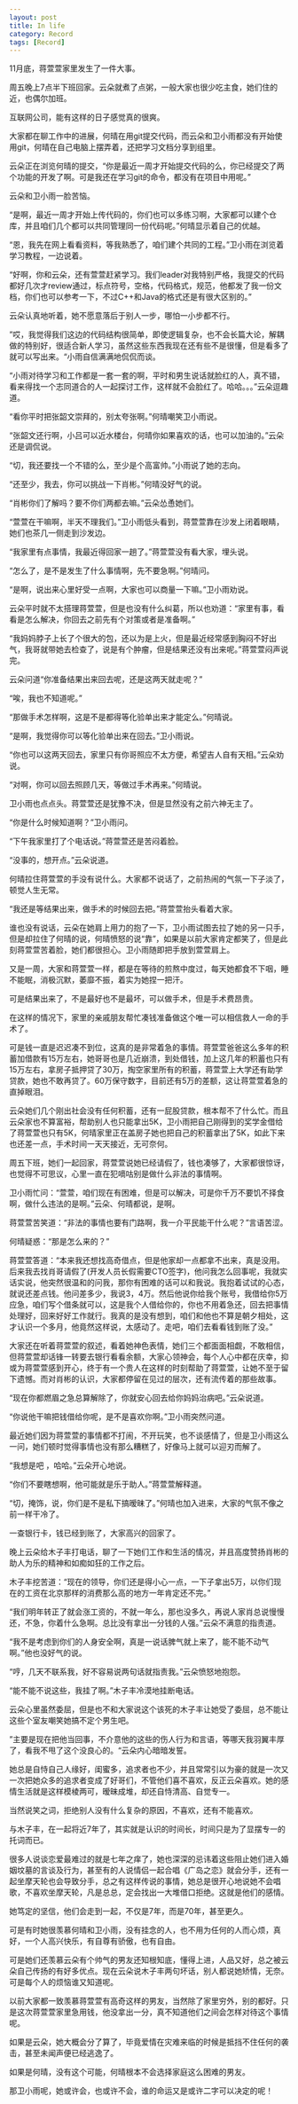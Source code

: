 ```yaml
---
layout: post
title: In life 
category: Record
tags: [Record]
---
```





11月底，蒋萱萱家里发生了一件大事。

周五晚上7点半下班回家。云朵就煮了点粥，一般大家也很少吃主食，她们住的近，也偶尔加班。

互联网公司，能有这样的日子感觉真的很爽。

大家都在聊工作中的进展，何晴在用git提交代码，而云朵和卫小雨都没有开始使用git，何晴在自己电脑上摆弄着，还把学习文档分享到组里。

云朵正在浏览何晴的提交，“你是最近一周才开始提交代码的么，你已经提交了两个功能的开发了啊。可是我还在学习git的命令，都没有在项目中用呢。”

云朵和卫小雨一脸苦恼。

“是啊，最近一周才开始上传代码的，你们也可以多练习啊，大家都可以建个仓库，并且咱们几个都可以共同管理同一份代码呢。”何晴显示着自己的优越。

“恩，我先在网上看看资料，等我熟悉了，咱们建个共同的工程。”卫小雨在浏览着学习教程，一边说着。

“好啊，你和云朵，还有萱萱赶紧学习。我们leader对我特别严格，我提交的代码都好几次才review通过，标点符号，空格，代码格式，规范，他都发了我一份文档，你们也可以参考一下，不过C++和Java的格式还是有很大区别的。”

云朵认真地听着，她不愿意落后于别人一步，哪怕一小步都不行。

”哎，我觉得我们这边的代码结构很简单，即使逻辑复杂，也不会长篇大论，解耦做的特别好，很适合新人学习，虽然这些东西我现在还有些不是很懂，但是看多了就可以写出来。“小雨自信满满地侃侃而谈。

“小雨对待学习和工作都是一套一套的啊，平时和男生说话就脸红的人，真不错，看来得找一个志同道合的人一起探讨工作，这样就不会脸红了。哈哈。。。”云朵逗趣道。

“看你平时把张韶文崇拜的，别太夸张啊。”何晴嘲笑卫小雨说。

“张韶文还行啊，小吕可以近水楼台，何晴你如果喜欢的话，也可以加油的。”云朵还是调侃说。

“切，我还要找一个不错的么，至少是个高富帅。”小雨说了她的志向。

“还至少，我去，你可以挑战一下肖彬。”何晴没好气的说。

“肖彬你们了解吗？要不你们两都去嘛。”云朵怂恿她们。

“萱萱在干嘛啊，半天不理我们。”卫小雨低头看到，蒋萱萱靠在沙发上闭着眼睛，她们也茶几一侧走到沙发边。

“我家里有点事情，我最近得回家一趟了。”蒋萱萱没有看大家，埋头说。

“怎么了，是不是发生了什么事情啊，先不要急啊。”何晴问。

“是啊，说出来心里好受一点啊，大家也可以商量一下嘛。”卫小雨劝说。

云朵平时就不太搭理蒋萱萱，但是也没有什么纠葛，所以也劝道：“家里有事，看看是怎么解决，你回去之前先有个对策或者是准备啊。”

“我妈妈脖子上长了个很大的包，还以为是上火，但是最近经常感到胸闷不好出气，我哥就带她去检查了，说是有个肿瘤，但是结果还没有出来呢。”蒋萱萱闷声说完。

云朵问道“你准备结果出来回去呢，还是这两天就走呢？”

“唉，我也不知道呢。”

“那做手术怎样啊，这是不是都得等化验单出来才能定么。”何晴说。

“是啊，我觉得你可以等化验单出来在回去。”卫小雨说。

“你也可以这两天回去，家里只有你哥照应不太方便，希望吉人自有天相。”云朵劝说。

“对啊，你可以回去照顾几天，等做过手术再来。”何晴说。

卫小雨也点点头。蒋萱萱还是犹豫不决，但是显然没有之前六神无主了。

“你是什么时候知道啊？”卫小雨问。

“下午我家里打了个电话说。”蒋萱萱还是苦闷着脸。

“没事的，想开点。”云朵说道。

何晴拉住蒋萱萱的手没有说什么。大家都不说话了，之前热闹的气氛一下子淡了，顿觉人生无常。

“我还是等结果出来，做手术的时候回去把。”蒋萱萱抬头看着大家。

谁也没有说话，云朵在她肩上用力的抱了一下，卫小雨试图去拉了她的另一只手，但是却拉住了何晴的说，何晴愤怒的说“靠”，如果是以前大家肯定都笑了，但是此刻蒋萱萱苦着脸，她们都很担心。卫小雨随即把手放到萱萱肩上。

又是一周，大家和蒋萱萱一样，都是在等待的煎熬中度过，每天她都食不下咽，睡不能眠，消极沉默，萎靡不振，着实为她捏一把汗。

可是结果出来了，不是最好也不是最坏，可以做手术，但是手术费昂贵。

在这样的情况下，家里的亲戚朋友帮忙凑钱准备做这个唯一可以相信救人一命的手术了。

可是钱一直是迟迟凑不到位，这真的是非常着急的事情。蒋萱萱爸爸这么多年的积蓄加借款有15万左右，她哥哥也是几近崩溃，到处借钱，加上这几年的积蓄也只有15万左右，拿房子抵押贷了30万，掏空家里所有的积蓄，蒋萱萱上大学还有助学贷款，她也不敢再贷了。60万保守数字，目前还有5万的差额，这让蒋萱萱着急的直掉眼泪。

云朵她们几个刚出社会没有任何积蓄，还有一屁股贷款，根本帮不了什么忙。而且云朵家也不算富裕，帮助别人也只能拿出5K，卫小雨把自己刚得到的奖学金借给了蒋萱萱也只有5K，何晴家里正在盖房子她也把自己的积蓄拿出了5K，如此下来也还差一点，手术时间一天天接近，无可奈何。

周五下班，她们一起回家，蒋萱萱说她已经请假了，钱也凑够了，大家都很惊讶，也觉得不可思议，心里一直在犯嘀咕别是做什么非法的事情啊。

卫小雨忙问：“萱萱，咱们现在有困难，但是可以解决，可是你千万不要饥不择食啊，做什么违法的是啊。”云朵、何晴都说，是啊。

蒋萱萱苦笑道：“非法的事情也要有门路啊，我一介平民能干什么呢？”言语苦涩。

何晴疑惑：“那是怎么来的？”

蒋萱萱答道：“本来我还想找高奇借点，但是他家却一点都拿不出来，真是没用。后来我去找肖哥请假了(开发人员长假需要CTO签字)，他问我怎么回事呢，我就实话实说，他突然很温和的问我，那你有困难的话可以和我说。我抱着试试的心态，就说还差点钱。他问差多少，我说3，4万。然后他说你给我个账号，我借给你5万应急，咱们写个借条就可以，这是我个人借给你的，你也不用着急还，回去把事情处理好，回来好好工作就行。我真的是没有想到，咱们和他也不算是朝夕相处，这才认识一个多月，他竟然这样说，太感动了。走吧，咱们去看看钱到账了没。”

大家还在听着蒋萱萱的叙述，看着她神色表情，她们三个都面面相觑，不敢相信，但蒋萱萱却话锋一转要去银行看看余额，大家心领神会，每个人心中都在庆幸，抑或为蒋萱萱感到开心，终于有一个贵人在这样的时刻帮助了蒋萱萱，让她不至于留下遗憾。而对肖彬的认识，大家都停留在见过的层次，还有流传着的那些故事。

“现在你都燃眉之急总算解除了，你就安心回去给你妈妈治病吧。”云朵说道。

“你说他干嘛把钱借给你呢，是不是喜欢你啊。”卫小雨突然问道。

最近她们因为蒋萱萱的事情都不打闹，不开玩笑，也不谈感情了，但是卫小雨这么一问，她们顿时觉得事情也没有那么糟糕了，好像马上就可以迎刃而解了。

“我想是吧 ，哈哈。”云朵开心地说。

“你们不要瞎想啊，他可能就是乐于助人。”蒋萱萱解释道。

“切，掩饰，说，你们是不是私下搞暧昧了。”何晴也加入进来，大家的气氛不像之前一样干冷了。

一查银行卡，钱已经到账了，大家高兴的回家了。

晚上云朵给木子丰打电话，聊了一下她们工作和生活的情况，并且高度赞扬肖彬的助人为乐的精神和如痴如狂的工作之后。

木子丰挖苦道：“现在的领导，你们还是得小心一点，一下子拿出5万，以你们现在的工资在北京那样的消费那么高的地方一年肯定还不完。”

“我们明年转正了就会涨工资的，不就一年么，那也没多久，再说人家肖总说慢慢还，不急，你着什么急啊。总比没有拿出一分钱的人强。”云朵不满意的指责道。

“我不是考虑到你们的人身安全啊，真是一说话脾气就上来了，能不能不动气啊。”他也没好气的说。

“哼，几天不联系我，好不容易说两句话就指责我。”云朵愤怒地抱怨。

“能不能不说这些，我挂了啊。”木子丰冷漠地挂断电话。

云朵心里虽然委屈，但是也不和大家说这个该死的木子丰让她受了委屈，总不能让这些个室友嘲笑她搞不定个男生吧。

”主要是现在把他当回事，不介意他的这些的伤人行为和言语，等哪天我羽翼丰厚了，看我不甩了这个没良心的。“云朵内心暗暗发誓。
她总是自恃自己人缘好，闺蜜多，追求者也不少，并且常常引以为豪的就是一次又一次把她众多的追求者变成了好哥们，不管他们喜不喜欢，反正云朵喜欢。她的感情生活就是这样模棱两可，暧昧成堆，却还自恃清高、自觉专一。当然说笑之词，拒绝别人没有什么复杂的原因，不喜欢，还有不能喜欢。与木子丰，在一起将近7年了，其实就是认识的时间长，时间只是为了显摆专一的托词而已。很多人说谈恋爱最难过的就是七年之痒了，她也深深的忌讳着这些阻止她们进入婚姻坟墓的言谈及行为，甚至有的人说情侣一起合唱《广岛之恋》就会分手，还有一起坐摩天轮也会导致分手，总之有这样传说的事情，她总是很开心地说她不会唱歌，不喜欢坐摩天轮，凡是总总，定会找出一大堆借口拒绝。这就是他们的感情。

她笃定的坚信，他们会走到一起，不仅是7年，而是70年，甚至更久。
可是有时她很羡慕何晴和卫小雨，没有挂念的人，也不用为任何的人而心烦，真好，一个人高兴快乐，有自尊有骄傲，也有自由。

可是她们还羡慕云朵有个帅气的男友还知根知底，懂得上进，人品又好，总之被云朵自己传扬的有好多优点。现在云朵说木子丰两句坏话，别人都说她矫情，无奈。可是每个人的烦恼谁又知道呢。

以前大家都一致羡慕蒋萱萱有高奇这样的男友，当然除了家里穷外，别的都好。只是这次蒋萱萱家里急用钱，他没拿出一分，真不知道他们之间会怎样对待这个事情呢。

如果是云朵，她大概会分了算了，毕竟爱情在灾难来临的时候是抵挡不住任何的袭击，甚至未闻声便已经逃逸了。

如果是何晴，没有这个可能，何晴根本不会选择家庭这么困难的男友。

那卫小雨呢，她或许会，也或许不会，谁的命运又是或许二字可以决定的呢！


